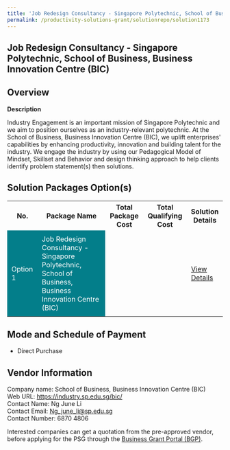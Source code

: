 ```yaml
---
title: 'Job Redesign Consultancy - Singapore Polytechnic, School of Business, Business Innovation Centre (BIC)'
permalink: /productivity-solutions-grant/solutionrepo/solution1173
---
```


## Job Redesign Consultancy - Singapore Polytechnic, School of Business, Business Innovation Centre (BIC)

## Overview

**Description**

Industry Engagement is an important mission of Singapore Polytechnic and we aim to position ourselves as an industry-relevant polytechnic. At the School of Business, Business Innovation Centre (BIC), we uplift enterprises' capabilities by enhancing productivity, innovation and building talent for the industry. We engage the industry by using our Pedagogical Model of Mindset, Skillset and Behavior and design thinking approach to help clients identify problem statement(s) then solutions.

## Solution Packages Option(s)

<table>
<tr>
<th><b>No.</b></th>
<th><b>Package Name</b></th>
<th><b>Total Package Cost</b></th>
<th><b>Total Qualifying Cost</b></th>
<th><b>Solution Details</b></th>
</tr>
<tr>
<td style='padding: 10px; background-color: #037E8A; color: #FFFFFF;'>Option 1</td>
<td style='padding: 10px; background-color: #037E8A; color: #FFFFFF;'>Job Redesign Consultancy - Singapore Polytechnic, School of Business, Business Innovation Centre (BIC)</td>
<td style='padding: 10px;'></td>
<td style='padding: 10px;'></td>
<td style='padding: 10px;'><a href='/images/psg/School_of_Business_BIC_Case_Study.pdf' target='_blank'>View Details</a></td>
</tr>
</table>

## Mode and Schedule of Payment

 - Direct Purchase

## Vendor Information

 Company name: School of Business, Business Innovation Centre (BIC) <br>Web URL: https://industry.sp.edu.sg/bic/ <br>Contact Name: Ng June Li <br>Contact Email: Ng_june_li@sp.edu.sg<br>Contact Number: 6870 4806 

Interested companies can get a quotation from the pre-approved vendor, before applying for the PSG through the <a href='https://www.businessgrants.gov.sg/' target='_blank' rel='noopener'>Business Grant Portal (BGP)</a>.

<script src="/jquery/resize-tables.js"></script>
